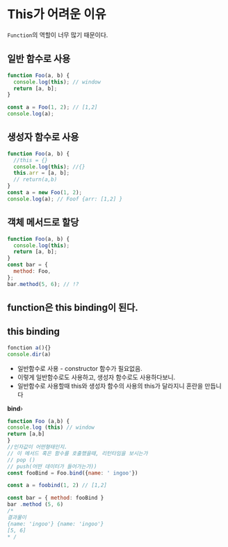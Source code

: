 # This가 어려운 이유

`Function`의 역할이 너무 많기 때문이다.

## 일반 함수로 사용

```js
function Foo(a, b) {
  console.log(this); // window
  return [a, b];
}

const a = Foo(1, 2); // [1,2]
console.log(a);
```

## 생성자 함수로 사용

```javascript
function Foo(a, b) {
  //this = {}
  console.log(this); //{}
  this.arr = [a, b];
  // return(a,b)
}
const a = new Foo(1, 2);
console.log(a); // Foof {arr: [1,2] }
```

## 객체 메서드로 할당

```js
function Foo(a, b) {
  console.log(this);
  return [a, b];
}
const bar = {
  method: Foo,
};
bar.method(5, 6); // !?
```

## function은 this binding이 된다.

## this binding

```js
fonction a(){}
console.dir(a)
```

- 일반함수로 사용 - constructor 함수가 필요없음.
- 이렇게 일반함수로도 사용하고, 생성자 함수로도 사용하다보니.
- 일반함수로 사용할때 this와 생성자 함수의 사용의 this가 달라지니 혼란을 만듭니다

**bind**›

```javascript
function Foo (a,b) {
console.log (this) // window
return [a,b]
}
//인자값이 어떤형태인지.
// 이 메서드 혹은 함수를 호출했을때, 리턴타임을 보시는가
// рор ()
// push(어떤 데이터가 들어가는가))
const fooBind = Foo.bind({name: ' ingoo'})

const a = foobind(1, 2) // [1,2]

const bar = { method: fooBind }
bar .method (5, 6)
/*
결과물이
{name: 'ingoo'} {name: 'ingoo'}
[5, 6]
* /
```
